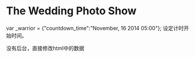 The Wedding Photo Show
=======

var _warrior = {"countdown_time":"November, 16 2014 05:00"};
设定计时开始时间。


没有后台，直接修改html中的数据


